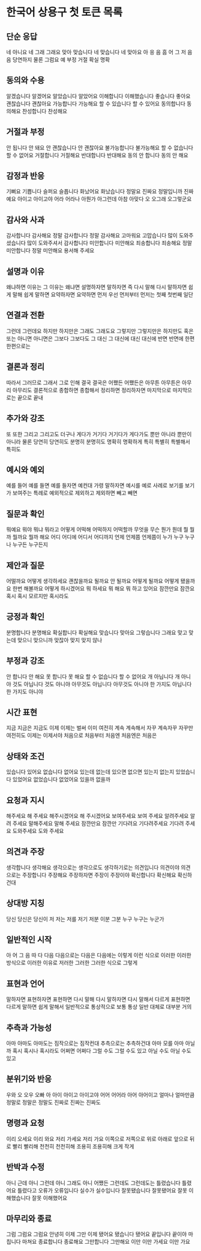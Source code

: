# 한국어 상용구 첫 토큰 목록

## 단순 응답

네
아니요
네
그래
그래요
맞아
맞습니다
네 맞습니다
네 맞아요
아
응
음
흠
어
그
저
음음
당연하지
물론
그럼요
예
부정
거절
확실
명확

## 동의와 수용

알겠습니다
알겠어요
알았습니다
알았어요
이해합니다
이해했습니다
좋습니다
좋아요
괜찮습니다
괜찮아요
가능합니다
가능해요
할 수 있습니다
할 수 있어요
동의합니다
동의해요
찬성합니다
찬성해요

## 거절과 부정

안 됩니다
안 돼요
안 괜찮습니다
안 괜찮아요
불가능합니다
불가능해요
할 수 없습니다
할 수 없어요
거절합니다
거절해요
반대합니다
반대해요
동의 안 합니다
동의 안 해요

## 감정과 반응

기뻐요
기쁩니다
슬퍼요
슬픕니다
화났어요
화났습니다
정말요
진짜요
정말입니까
진짜예요
아이고
아이고야
어라
어라나
아뭔가
아그런데
아참
아맞다
오
오그래
오그렇군요

## 감사와 사과

감사합니다
감사해요
정말 감사합니다
정말 감사해요
고마워요
고맙습니다
많이 도와주셨습니다
많이 도와주셔서 감사합니다
미안합니다
미안해요
죄송합니다
죄송해요
정말 미안합니다
정말 미안해요
용서해 주세요

## 설명과 이유

왜냐하면
이유는
그 이유는
왜냐면
설명하자면
말하자면
즉
다시 말해
다시 말하자면
쉽게 말해
쉽게 말하면
요약하자면
요약하면
먼저
우선
먼저부터
먼저는
첫째
첫번째
일단

## 연결과 전환

그런데
그런데요
하지만
하지만은
그래도
그래도요
그렇지만
그렇지만은
하지만도
혹은
또는
아니면
아니면은
그보다
그보다도
그 대신
그 대신에
대신
대신에
반면
반면에
한편
한편으로는

## 결론과 정리

따라서
그러므로
그래서
그로 인해
결국
결국은
어쨌든
어쨌든은
아무튼
아무튼은
아무리
아무리도
결론적으로
종합하면
종합해서
정리하면
정리하자면
마지막으로
마지막으로는
끝으로
끝내

## 추가와 강조

또
또한
그리고
그리고도
더구나
게다가
거기다
거기다가
게다가도
뿐만 아니라
뿐만이 아니라
물론
당연히
당연히도
분명히
분명히도
명확히
명확하게
특히
특별히
특별해서
특히도

## 예시와 예외

예를 들어
예를 들면
예를 들자면
예컨대
가령
말하자면
예시를
예로
사례로
보기를
보기가
보여주는
특례로
예외적으로
제외하고
제외하면
빼고
빼면

## 질문과 확인

뭐예요
뭐야
뭐냐
뭐라고
어떻게
어떡해
어떡하지
어떡할까
무엇을
무슨
뭔가
뭔데
뭘
뭘까
뭘까요
뭘까 해요
어디
어디에
어디서
어디까지
언제
언제쯤
언제쯤이
누가
누구
누구나
누구든
누구든지

## 제안과 질문

어떨까요
어떻게 생각하세요
괜찮을까요
될까요
안 될까요
어떻게 될까요
어떻게 됐을까요
한번 해볼까요
어떻게 하시겠어요
뭐 하세요
뭐 해요
뭐 하고 있어요
잠깐만요
잠깐요
혹시
혹시 모르지만
혹시라도

## 긍정과 확인

분명합니다
분명해요
확실합니다
확실해요
맞습니다
맞아요
그렇습니다
그래요
맞고
맞는데
맞으니
맞으니까
맞잖아
맞지
맞지 않나

## 부정과 강조

안 합니다
안 해요
못 합니다
못 해요
할 수 없습니다
할 수 없어요
개 아닙니다
개 아니야
것도 아닙니다
것도 아니야
아무것도 아닙니다
아무것도 아니야
한 가지도 아닙니다
한 가지도 아니야

## 시간 표현

지금
지금은
지금도
이제
이제는
벌써
이미
여전히
계속
계속해서
자꾸
계속자꾸
자꾸만
여전히도
이제는
이제서야
처음으로
처음부터
처음엔
처음엔은
처음은

## 상태와 조건

있습니다
있어요
없습니다
없어요
있는데
없는데
있으면
없으면
있는지
없는지
있었습니다
있었어요
없었습니다
없었어요
있을까
없을까

## 요청과 지시

해주세요
해 주세요
해주시겠어요
해 주시겠어요
보여주세요
보여 주세요
알려주세요
알려 주세요
말해주세요
말해 주세요
잠깐만요
잠깐만 기다려요
기다려주세요
기다려 주세요
도와주세요
도와 주세요

## 의견과 주장

생각합니다
생각해요
생각으로는
생각으로도
생각하기로는
의견입니다
의견이야
의견으로는
주장합니다
주장해요
주장하자면
주장이
주장이야
확신합니다
확신해요
확신하건대

## 상대방 지칭

당신
당신은
당신이
저
저는
저를
저기
저분
이분
그분
누구
누구는
누군가

## 일반적인 시작

아
어
그
음
따
다
다음
다음으로는
다음은
다음에는
이렇게
이런 식으로
이러한
이러한 방식으로
이러한 이유로
저러한
그러한
그러한 식으로
그렇게

## 표현과 언어

말하자면
표현하자면
표현하면
다시 말해
다시 말하자면
다시 말해서
다르게 표현하면
다르게 말하면
쉽게 말해서
일반적으로
통상적으로
보통
통상
일반
대체로
대부분
거의

## 추측과 가능성

아마
아마도
아마도는
짐작으로는
짐작컨대
추측으로는
추측하건대
아마 모를
아마 아닐까
혹시
혹시나
혹시라도
어쩌면
어쩌다
그럴 수도
그럴 수도 있고
아닐 수도
아닐 수도 있고

## 분위기와 반응

우와
오
오우
오빠
아
아이
아이고
아이고야
어어
어어라
아어
아어이고
얼마나
얼마만큼
정말로
정말은
정말도
진짜로
진짜는
진짜도

## 명령과 요청

이리 오세요
이리 와요
저리 가세요
저리 가요
이쪽으로
저쪽으로
위로
아래로
앞으로
뒤로
빨리
빨리해
천천히
천천히해
조용히
조용히해
크게
작게

## 반박과 수정

아니 근데
아니 그런데
아니 그래도
아니 어쨌든
그런데도
그런데도는
틀렸습니다
틀렸어요
틀렸다고
오류가
오류입니다
실수가
실수입니다
잘못됐습니다
잘못됐어요
잘못 이해했습니다
잘못 이해했어요

## 마무리와 종료

그럼
그럼요
그럼요 안녕히
이제 그만
이제 됐어요
됐습니다
됐어요
끝입니다
끝이야
마칩니다
마쳐요
종료합니다
종료해요
그만합니다
그만해요
이만
이만 가세요
이만 가요
